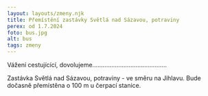 ```yaml
---
layout: layouts/zmeny.njk
title: Přemístění zastávky Světlá nad Sázavou, potraviny
perex: od 1.7.2024
foto: bus.jpg
alt: bus
tags: zmeny
---
```

Vážení cestujícící, dovolujeme...........................................


Zastávka Světlá nad Sázavou, potraviny - ve směru na Jihlavu. Bude dočasně přemístěna o 100 m u čerpací stanice.